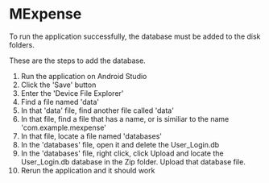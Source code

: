 # MExpense

To run the application successfully, the database must be added to the disk folders. 

These are the steps to add the database.

1) Run the application on Android Studio
2) Click the 'Save' button
3) Enter the 'Device File Explorer'
4) Find a file named 'data'
5) In that 'data' file, find another file called 'data'
6) In that file, find a file that has a name, or is similiar to the name 'com.example.mexpense'
7) In that file, locate a file named 'databases'
8) In the 'databases' file, open it and delete the User_Login.db
9) In the 'databases' file, right click, click Upload and locate the User_Login.db database in the Zip folder. Upload that database file. 
10) Rerun the application and it should work
